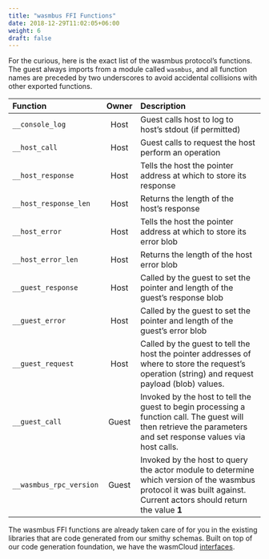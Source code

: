 ```yaml
---
title: "wasmbus FFI Functions"
date: 2018-12-29T11:02:05+06:00
weight: 6
draft: false
---
```

For the curious, here is the exact list of the wasmbus protocol’s functions. The guest always imports from a module called `wasmbus`, and all function names are preceded by two underscores to avoid accidental collisions with other exported functions.

| Function | Owner | Description |
| :-- | :--: | :-- |
| `__console_log` | Host | Guest calls host to log to host’s stdout (if permitted) |
| `__host_call` | Host | Guest calls to request the host perform an operation |
| `__host_response` | Host | Tells the host the pointer address at which to store its response |
| `__host_response_len` | Host | Returns the length of the host’s response |
| `__host_error` | Host | Tells the host the pointer address at which to store its error blob |
| `__host_error_len` | Host | Returns the length of the host error blob |
| `__guest_response` | Host | Called by the guest to set the pointer and length of the guest’s response blob |
| `__guest_error` | Host | Called by the guest to set the pointer and length of the guest’s error blob |
| `__guest_request` | Host | Called by the guest to tell the host the pointer addresses of where to store the request’s operation (string) and request payload (blob) values. |
| `__guest_call` | Guest | Invoked by the host to tell the guest to begin processing a function call. The guest will then retrieve the parameters and set response values via host calls. |
| `__wasmbus_rpc_version` | Guest | Invoked by the host to query the actor module to determine which version of the wasmbus protocol it was built against. Current actors should return the value **1** |

The wasmbus FFI functions are already taken care of for you in the existing libraries that are code generated from our smithy schemas. Built on top of our code generation foundation, we have the wasmCloud [interfaces](https://github.com/wasmcloud/interfaces).

